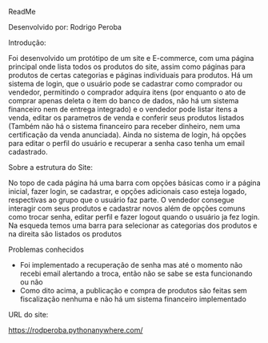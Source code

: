 ReadMe

Desenvolvido por:
    Rodrigo Peroba

Introdução:

Foi desenvolvido um protótipo de um site e E-commerce, com uma página principal onde lista todos os produtos do site, assim como páginas para produtos de certas categorias e páginas individuais para produtos. Há um sistema de login, que o usuário pode se cadastrar como comprador ou vendedor, permitindo o comprador adquira itens (por enquanto o ato de comprar apenas deleta o item do banco de dados, não há um sistema financeiro nem de entrega integrado) e o vendedor pode listar itens a venda, editar os parametros de venda e conferir seus produtos listados (Também não há o sistema financeiro para receber dinheiro, nem uma certificação da venda anunciada). Ainda no sistema de login, há opções para editar o perfil do usuário e recuperar a senha caso tenha um email cadastrado.

Sobre a estrutura do Site:

No topo de cada página há uma barra com opções básicas como ir a página inicial, fazer login, se cadastrar, e opções adicionais caso esteja logado, respectivas ao grupo que o usuário faz parte. O vendedor consegue interagir com seus produtos e cadastrar novos além de opções comuns como trocar senha, editar perfil e fazer logout quando o usuário ja fez login.
Na esqueda temos uma barra para selecionar as categorias dos produtos e na direita são listados os produtos

Problemas conhecidos

- Foi implementado a recuperação de senha mas até o momento não recebi email alertando a troca, então não se sabe se esta funcionando ou não
- Como dito acima, a publicação e compra de produtos são feitas sem fiscalização nenhuma e não há um sistema financeiro implementado

URL do site:

https://rodperoba.pythonanywhere.com/
